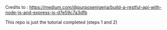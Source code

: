 Credits to :
https://medium.com/@purposenigeria/build-a-restful-api-with-node-js-and-express-js-d7e59c7a3dfb

This repo is just the tutorial completed (steps 1 and 2)

